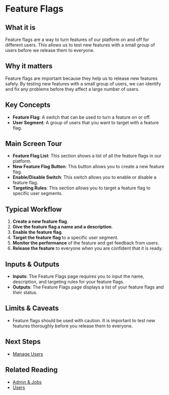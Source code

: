 # Feature Flags

## What it is

Feature flags are a way to turn features of our platform on and off for different users. This allows us to test new features with a small group of users before we release them to everyone.

## Why it matters

Feature flags are important because they help us to release new features safely. By testing new features with a small group of users, we can identify and fix any problems before they affect a large number of users.

## Key Concepts

*   **Feature Flag**: A switch that can be used to turn a feature on or off.
*   **User Segment**: A group of users that you want to target with a feature flag.

## Main Screen Tour

*   **Feature Flag List**: This section shows a list of all the feature flags in our platform.
*   **New Feature Flag Button**: This button allows you to create a new feature flag.
*   **Enable/Disable Switch**: This switch allows you to enable or disable a feature flag.
*   **Targeting Rules**: This section allows you to target a feature flag to specific user segments.

## Typical Workflow

1.  **Create a new feature flag**.
2.  **Give the feature flag a name and a description**.
3.  **Enable the feature flag**.
4.  **Target the feature flag** to a specific user segment.
5.  **Monitor the performance** of the feature and get feedback from users.
6.  **Release the feature** to everyone when you are confident that it is ready.

## Inputs & Outputs

*   **Inputs**: The Feature Flags page requires you to input the name, description, and targeting rules for your feature flags.
*   **Outputs**: The Feature Flags page displays a list of your feature flags and their status.

## Limits & Caveats

*   Feature flags should be used with caution. It is important to test new features thoroughly before you release them to everyone.

## Next Steps

*   [Manage Users](../suite/workflows/manage-users.md)

## Related Reading

*   [Admin & Jobs](./admin-jobs.md)
*   [Users](./users.md)
